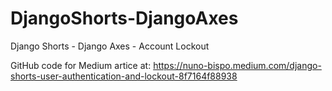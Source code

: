 # DjangoShorts-DjangoAxes
Django Shorts - Django Axes - Account Lockout

GitHub code for Medium artice at: https://nuno-bispo.medium.com/django-shorts-user-authentication-and-lockout-8f7164f88938
